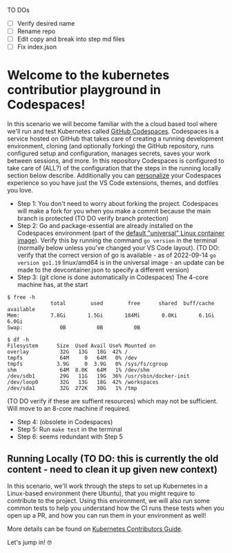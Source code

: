 TO DOs
 - [ ] Verify desired name
 - [ ] Rename repo
 - [ ] Edit copy and break into step md files
 - [ ] Fix index.json

# Welcome to the kubernetes contributior playground in Codespaces!
In this scenario we will become familiar with the a cloud based tool where we'll run and test Kubernetes called [GitHub Codespaces](https://docs.github.com/en/codespaces). Codespaces is a service hosted on GitHub that takes care of creating a running development environment, cloning (and optionally forking) the GitHub repository, runs  configured setup and configuration, manages secrets, saves your work between sessions, and more. In this repository Codespaces is configured to take care of (ALL?) of the configuration that the steps in the running locally section below describe. Additionally you can [personalize](https://docs.github.com/en/codespaces/customizing-your-codespace/personalizing-github-codespaces-for-your-account) your Codespaces experience so you have just the VS Code extensions, themes, and dotfiles you love.

- Step 1: You don't need to worry about forking the project. Codespaces will make a fork for you when you make a commit because the main branch is protected (TO DO verify branch protection)
- Step 2: Go and package-essential are already installed on the Codespaces environment (part of the [default "universal" Linux container image](https://github.com/devcontainers/images/tree/main/src/universal)). Verify this by running the command `go version` in the terminal (normally below unless you've changed your VS Code layout). (TO DO: verify that the correct version of go is available - as of 2022-09-14 `go version go1.19` linux/amd64 is in the universal image - an update can be made to the devcontainer.json to specify a different version)
- Step 3: (git clone is done automatically in Codespaces)
The 4-core machine has, at the start
```
$ free -h
              total        used        free      shared  buff/cache   available
Mem:          7.8Gi       1.5Gi       184Mi       0.0Ki       6.1Gi       6.0Gi
Swap:            0B          0B          0B

$ df -h
Filesystem      Size  Used Avail Use% Mounted on
overlay          32G   13G   18G  42% /
tmpfs            64M     0   64M   0% /dev
tmpfs           3.9G     0  3.9G   0% /sys/fs/cgroup
shm              64M  8.0K   64M   1% /dev/shm
/dev/sdb1        29G   11G   19G  36% /usr/sbin/docker-init
/dev/loop0       32G   13G   18G  42% /workspaces
/dev/sda1        32G  272K   30G   1% /tmp
```

(TO DO verify if these are suffient resources) which may not be sufficient. Will move to an 8-core machine if required.
- Step 4: (obsolete in Codespaces)
- Step 5: Run `make test` in the terminal
- Step 6: seems redundant with Step 5

## Running Locally (TO DO: this is currently the old content - need to clean it up given new context)
In this scenario, we'll work through the steps to set up Kubernetes in a Linux-based environment (here Ubuntu), that you might require to contribute to the project. Using this environment, we will also run some common tests to help you understand how the CI runs these tests when you open up a PR, and how you can run them in your environment as well!

More details can be found on [Kubernetes Contributors Guide](https://github.com/kubernetes/community/blob/master/contributors/guide/README.md).

Let's jump in! 🤓